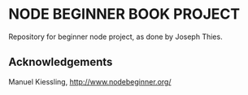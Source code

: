 NODE BEGINNER BOOK PROJECT
==========================
Repository for beginner node project, as done by Joseph Thies.

## Acknowledgements
Manuel Kiessling, http://www.nodebeginner.org/
